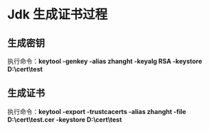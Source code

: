 # Jdk 生成证书过程

## 生成密钥

执行命令：**keytool -genkey -alias zhanght -keyalg RSA -keystore D:\cert\test**

## 生成证书

执行命令：**keytool -export -trustcacerts -alias zhanght -file D:\cert\test.cer -keystore D:\cert\test**


